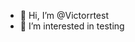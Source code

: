 - 👋 Hi, I’m @Victorrtest
- 👀 I’m interested in testing


<!---
Victorrtest/Victorrtest is a ✨ special ✨ repository because its `README.md` (this file) appears on your GitHub profile.
You can click the Preview link to take a look at your changes.
--->

